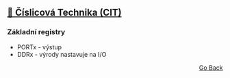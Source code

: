 ## [💯 Číslicová Technika (CIT)](./..)
### Základní registry
- PORTx - výstup
- DDRx - výrody nastavuje na I/O
<p align="right">
  <a href="./..">Go Back</a>
</p>
